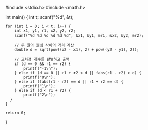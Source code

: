#include <stdio.h>
#include <math.h>

int main() {
    int t;
    scanf("%d", &t); 
    
    for (int i = 0; i < t; i++) {
        int x1, y1, r1, x2, y2, r2;
        scanf("%d %d %d %d %d %d", &x1, &y1, &r1, &x2, &y2, &r2); 
        
        // 두 원의 중심 사이의 거리 계산
        double d = sqrt(pow((x2 - x1), 2) + pow((y2 - y1), 2));
        
        // 교차점 개수를 판별하고 출력
        if (d == 0 && r1 == r2) { 
            printf("-1\n"); 
        } else if (d == 0 || r1 + r2 < d || fabs(r1 - r2) > d) { 
            printf("0\n"); 
        } else if (fabs(r1 - r2) == d || r1 + r2 == d) { 
            printf("1\n");
        } else if (d < r1 + r2) { 
            printf("2\n"); 
      }
    }
    
    return 0;
}
